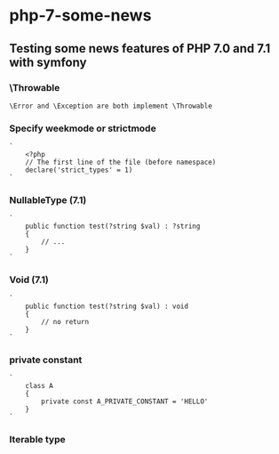 # php-7-some-news
## Testing some news features of PHP 7.0 and 7.1 with symfony

### \Throwable
    \Error and \Exception are both implement \Throwable
### Specify weekmode or strictmode
    `
        <?php
        // The first line of the file (before namespace)
        declare('strict_types' = 1)
    `
### NullableType (7.1)
    `
        public function test(?string $val) : ?string
        {
            // ...
        }
    `
### Void (7.1)
    `
        public function test(?string $val) : void
        {
            // no return
        }
    ` 
### private constant
    `
        class A 
        {
            private const A_PRIVATE_CONSTANT = 'HELLO'
        }
    `

### Iterable type
